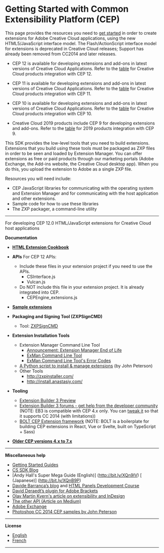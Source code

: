 Getting Started with Common Extensibility Platform (CEP)
==============

This page provides the resources you need to [get started](https://github.com/Adobe-CEP/Getting-Started-guides) in order to create extensions for Adobe Creative Cloud applications, using the new HTML5/JavaScript interface model. The Flash/ActionScript interface model for extensions is deprecated in Creative Cloud releases; Support has already been removed from CC2014 and later releases.

* CEP 12 is available for developing extensions and add-ons in latest versions of Creative Cloud Applications. Refer to the [table](./CEP_12.x/Documentation/CEP%2012.1%20HTML%20Extension%20Cookbook.md#applications-integrated-with-cep) for Creative Cloud products integration with CEP 12.

* CEP 11 is available for developing extensions and add-ons in latest versions of Creative Cloud Applications. Refer to the [table](./CEP_11.x/Documentation/CEP%2011.1%20HTML%20Extension%20Cookbook.md#applications-integrated-with-cep) for Creative Cloud products integration with CEP 11.

* CEP 10 is available for developing extensions and add-ons in latest versions of Creative Cloud Applications. Refer to the [table](./CEP_10.x/Documentation/CEP%2010.0%20HTML%20Extension%20Cookbook.md#applications-integrated-with-cep) for Creative Cloud products integration with CEP 10.

* Creative Cloud 2019 products include CEP 9 for developing extensions and add-ons. Refer to the [table](./CEP_9.x/Documentation/CEP%209.0%20HTML%20Extension%20Cookbook.md#applications-integrated-with-cep) for 2019 products integration with CEP 9.


This SDK provides the low-level tools that you need to build extensions. Extensions that you build using these tools must be packaged as ZXP files in order to be seen and loaded by Extension Manager. You can offer extensions as free or paid products through our marketing portals (Adobe Exchange, the Add-ins website, the Creative Cloud desktop app). When you do this, you upload the extension to Adobe as a single ZXP file.

Resources you will need include:
* CEP JavaScript libraries for communicating with the operating system and Extension Manager and for communicating with the host application and other extensions.
* Sample code for how to use these libraries
* The ZXP packager, a command-line utility

---

For developing CEP 12.0 HTML/JavaScript extensions for Creative Cloud host applications

**Documentation**

  * **[HTML Extension Cookbook](./Documentation/README.md)**
  
  * **APIs**
    For CEP 12 APIs:
      * Include these files in your extension project if you need to use the APIs.
          * CSInterface.js
          * Vulcan.js
      * Do NOT include this file in your extension project. It is already integrated into CEP.
          * CEPEngine_extensions.js

  * **[Sample extensions](https://github.com/Adobe-CEP/Samples)** 
    

  * **Packaging and Signing Tool (ZXPSignCMD)**
    * Tool: [ZXPSignCMD](https://github.com/Adobe-CEP/CEP-Resources/tree/master/ZXPSignCMD)
    <!--- * Document: [Packaging and Signing Adobe Extensions](https://github.com/Adobe-CEP/CEP-Resources/blob/master/ZXPSignCMD/SigningTechNote_CC.pdf) ---> 

  * **Extension Installation Tools** 
    * Extension Manager Command Line Tool
      * [Announcement: Extension Manager End of Life](https://www.adobeexchange.com/resources/27)
      * [ExMan Command Line Tool](https://www.adobeexchange.com/resources/28)
      * [ExMan Command Line Tool's Error Codes](http://www.adobeexchange.com/resources/19#errors)
    * [A Python script to install & manage extensions](https://github.com/adobe-photoshop/generator-panels/blob/master/installPanels.py) (by John Peterson)
    * Other Tools
      * http://zxpinstaller.com/
      * http://install.anastasiy.com/

  * **Tooling** 
    * [Extension Builder 3 Preview](http://adobe.ly/1pho2QU)
    * [Extension Builder 3 forums - get help from the developer community](http://adobe.ly/1mgZ2xe)
   (NOTE: EB3 is compatible with CEP 4.x only. You can [tweak it](http://adobe.ly/1v3wgiq) so that it supports CC 2014 (with limitations))
    * [BOLT CEP Extension framework](https://github.com/hyperbrew/bolt-cep)
   (NOTE: BOLT is a boilerplate for building CEP extensions in React, Vue or Svelte, built on TypeScript + Sass)

  * **[Older CEP versions 4.x to 7.x](./README_ArchivedVersions.md)**


----


**Miscellaneous help**
* [Getting Started Guides](https://github.com/Adobe-CEP/Getting-Started-guides)
* [CS SDK Blog](https://blogs.adobe.com/cssdk/)
* [Andy Hall's Super Mega Guide (English)] (http://bit.ly/XQn9IV) [ (Japanese)] (http://bit.ly/XQnB9P)
* [Davide Barranca’s blog](http://www.davidebarranca.com/) and [HTML Panels Development Course](http://htmlpanelsbook.com/)
* [David Deraedt’s plugin for Adobe Brackets](http://bit.ly/QKWWYL)
* [Olav Martin Kvern's article on extensibility and InDesign](http://bit.ly/1zEa9Ef)
* [The other API (Article on Medium)](http://bit.ly/1hIFZay)
* [Adobe Exchange](http://bit.ly/1mHVksI)
* [Photoshop CC 2014 CEP samples by John Peterson](http://bit.ly/1nGAWYN)

----

**License**
* [English](./License/GenSDK_IHC-en_US-20120323_1224.pdf)
* [French](./License/GenSDK_IHC-fr_FR-20120323_1224.pdf)

----



